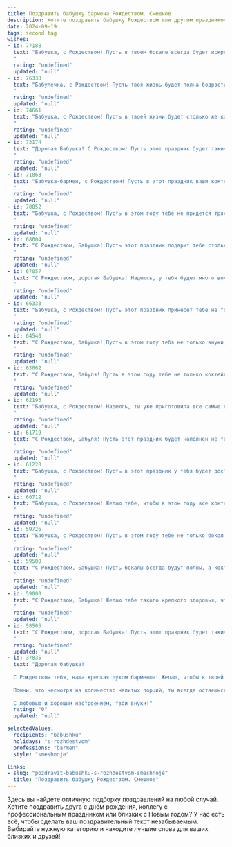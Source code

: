 ```yaml
---
title: Поздравить бабушку бармена Рождеством. Смешное
description: Хотите поздравить бабушку Рождеством или другим праздником? Наш ИИ создаст незабываемое поздравление, а вы обязательно выделитесь среди других.  
date: 2024-09-19
tags: second tag
wishes:
- id: 77188
  text: "Бабушка, с Рождеством! Пусть в твоем бокале всегда будет искрящийся шампанское, а в \"рабочем\" пространстве - только благодарные гости. 🥂🍾  Пусть этот праздник принесет тебе море радости и  …ммм...  \"шампанского\"!
  "
  rating: "undefined"
  updated: "null"
- id: 76338
  text: "Бабулечка, с Рождеством! Пусть твоя жизнь будет полна бодрости, как барная стойка в пятницу вечером, и пусть каждый день будет таким же сладким, как коктейль \"Маргарита\"! 🍹🍾🥂
  "
  rating: "undefined"
  updated: "null"
- id: 74661
  text: "Бабушка, с Рождеством! Пусть в твоей жизни будет столько же коктейлей, сколько у тебя внуков, ну и конечно, чтобы все они были только \"с вишенкой\" - без горечи и с приятным послевкусием! 🥂🎉
  "
  rating: "undefined"
  updated: "null"
- id: 73174
  text: "Дорогая Бабушка! С Рождеством! Пусть этот праздник будет таким же искрометным, как твои коктейли за барной стойкой!  🥂🍾
  "
  rating: "undefined"
  updated: "null"
- id: 71863
  text: "Бабушка-бармен, с Рождеством! Пусть в этот праздник ваши коктейли льются рекой, а гости остаются довольны и \"в здравии\"! 🍸🎄
  "
  rating: "undefined"
  updated: "null"
- id: 70052
  text: "Бабушка, с Рождеством! Пусть в этом году тебе не придется трясти шейкером, а только наслаждаться вкусным глинтвейном и подарками от благодарных клиентов! 😊🎄
  "
  rating: "undefined"
  updated: "null"
- id: 68604
  text: "С Рождеством, Бабушка! Пусть этот праздник подарит тебе столько же радости, сколько ты подарила нам за всю свою жизнь, ну и, конечно же, пусть  \"Рождественские коктейли\" от тебя будут такими же бодрящими, как твоя работа за барной стойкой! 🥂
  "
  rating: "undefined"
  updated: "null"
- id: 67057
  text: "С Рождеством, дорогая Бабушка! Надеюсь, у тебя будет много волшебных моментов, как в баре, где ты работаешь - только без алкоголя, конечно! 🥂😂
  "
  rating: "undefined"
  updated: "null"
- id: 66333
  text: "Бабушка, с Рождеством! Пусть этот праздник принесет тебе не только сладкие булочки, но и бокал (или два) ароматного глинтвейна! А бармен пусть подберет тебе коктейль, который точно не заставит тебя вспомнить о горьком прошлом! 😉🎄🥂
  "
  rating: "undefined"
  updated: "null"
- id: 64540
  text: "С Рождеством, бабушка! Пусть в этом году тебя не только внуки, но и коктейли от твоего любимого бармена радуют своим вкусом и градусом! 😉🥂
  "
  rating: "undefined"
  updated: "null"
- id: 63062
  text: "С Рождеством, бабуля! Пусть в этом году тебе не только коктейли будут \"в твоем стиле\", но и внуки будут послушными, как шейкеры! 😉
  "
  rating: "undefined"
  updated: "null"
- id: 62193
  text: "Бабушка, с Рождеством! Надеюсь, ты уже приготовила все самые вкусные блюда и налила себе бокал чего-нибудь покрепче, чтобы встретить праздник в полном здравии. Не забудь, что Дед Мороз может заглянуть не только к внукам, но и к Барменам с подарками – вдруг ты мечтаешь о новом шейкере? 😉🥂
  "
  rating: "undefined"
  updated: "null"
- id: 61719
  text: "С Рождеством, Бабуля! Пусть этот праздник будет наполнен не только вкусными кутьей и варениками, но и легкими коктейлями, которые ты сможешь миксовать сама, как опытный бармен! 😉🥂
  "
  rating: "undefined"
  updated: "null"
- id: 61220
  text: "Бабушка, с Рождеством! Пусть в этот праздник у тебя будет достаточно \"рождественских напитков\" -  шампанского, глинтвейна и, конечно же, коктейлей, которые ты будешь смешивать с такой же виртуозностью, как и лучшие бармены! 🥂🎉
  "
  rating: "undefined"
  updated: "null"
- id: 60712
  text: "Бабушка, с Рождеством! Желаю тебе, чтобы в этом году все коктейли были по вкусу, а посетители - только с добрыми намерениями! 🥂
  "
  rating: "undefined"
  updated: "null"
- id: 59726
  text: "Бабушка, с Рождеством! Пусть в этом году тебе не только бокал шампанского будет полон, но и жизнь будет бурлить как коктейль, приготовленный опытным барменом! 🥂🍾
  "
  rating: "undefined"
  updated: "null"
- id: 59500
  text: "С Рождеством, Бабушка! Пусть бокалы всегда будут полны, а коктейли - только из самых лучших ингредиентов!  😉🥂
  "
  rating: "undefined"
  updated: "null"
- id: 59000
  text: "С Рождеством, Бабушка! Желаю тебе такого крепкого здоровья, чтобы даже самые крепкие коктейли казались тебе детской шампанской игрой! 🥂🍾 Пусть Новый год принесёт тебе не только внуков, но и много-много радости, как от хорошего напитка, приготовленного опытным барменом! 🎉
  "
  rating: "undefined"
  updated: "null"
- id: 58505
  text: "С Рождеством, дорогая Бабушка! Пусть этот праздник будет таким же искрящим и праздничным, как твоё мастерство за барной стойкой. Желаем тебе много бодрости, праздничного настроения и чтобы гости не \"перебирали\" с коктейлями! 🍸🎄
  "
  rating: "undefined"
  updated: "null"
- id: 37835
  text: "Дорогая бабушка!
  
  С Рождеством тебя, наша крепкая духом барменша! Желаю, чтобы в твоей жизни всегда был полный бокал счастья, а плохие дни разбавлялись шутками, как коктейль с льдом! Пусть каждый момент приносит радость, а желания сбываются так же быстро, как закончился твой последний стаканчик!
  
  Помни, что несмотря на количество налитых порций, ты всегда остаешься самой ценой игристой радостью в нашей семье! Пускай твой стол будет накрыт не только яствами, но и улыбками, как в нашем самом веселом ресторане!
  
  С любовью и хорошим настроением, твои внуки!"
  rating: "0"
  updated: "null"

selectedValues:
  recipients: "babushku"
  holidays: "s-rozhdestvom"
  professions: "barmen"
  style: "smeshnoje"

links:
- slug: "pozdravit-babushku-s-rozhdestvom-smeshnoje"
  title: "Поздравить бабушку Рождеством. Смешное"
---
```


Здесь вы найдете отличную подборку поздравлений на любой случай. 
Хотите поздравить друга с днём рождения, коллегу с профессиональным праздником или близких с Новым годом? У нас есть всё, чтобы сделать ваш поздравительный текст незабываемым. Выбирайте нужную категорию и находите лучшие слова для ваших близких и друзей!
